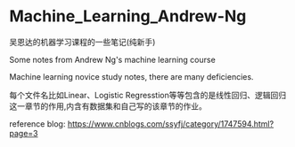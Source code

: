 # Machine_Learning_Andrew-Ng
吴恩达的机器学习课程的一些笔记(纯新手)

Some notes from Andrew Ng's machine learning course 

Machine learning novice study notes, there are many deficiencies.


每个文件名比如Linear、Logistic Regresstion等等包含的是线性回归、逻辑回归这一章节的作用,内含有数据集和自己写的该章节的作业。

reference blog: https://www.cnblogs.com/ssyfj/category/1747594.html?page=3
